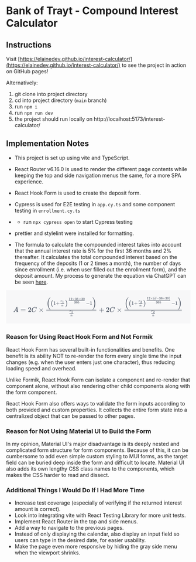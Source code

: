 # Bank of Trayt - Compound Interest Calculator

## Instructions
Visit [https://elainedev.github.io/interest-calculator/](https://elainedev.github.io/interest-calculator/) to see the project in action on GitHub pages!

Alternatively:
1. git clone into project directory
2. cd into project directory (`main` branch)
3. run `npm i`
4. run `npm run dev`
5. the project should run locally on http://localhost:5173/interest-calculator/


## Implementation Notes
- This project is set up using vite and TypeScript.

- React Router v6.16.0 is used to render the different page contents while keeping the top and side navigation menus the same, for a more SPA experience.

- React Hook Form is used to create the deposit form.

- Cypress is used for E2E testing in `app.cy.ts` and some component testing in `enrollment.cy.ts`
- - run `npx cypress open` to start Cypress testing

- prettier and stylelint were installed for formatting.

- The formula to calculate the compounded interest takes into account that the annual interest rate is 5% for the first 36 months and 2% thereafter. It calculates the total compounded interest based on the frequency of the deposits (1 or 2 times a month), the number of days since enrollment (i.e. when user filled out the enrollment form), and the deposit amount. My process to generate the equation via ChatGPT can be seen [here](https://chat.openai.com/c/ffc3906e-cc5a-47e8-910a-c6b14d530ff3).

![compound interest formula](src/assets/compound-interest-formula.png)

### Reason for Using React Hook Form and Not Formik 
React Hook Form has several built-in functionalities and benefits. One benefit is its ability NOT to re-render the form every single time the input changes (e.g. when the user enters just one character), thus reducing loading speed and overhead. 

Unlike Formik, React Hook Form can isolate a component and re-render that component alone, without also rendering other child components along with the form component.

React Hook Form also offers ways to validate the form inputs according to both provided and custom properties. It collects the entire form state into a centralized object that can be passed to other pages.


### Reason for Not Using Material UI to Build the Form
In my opinion, Material UI's major disadvantage is its deeply nested and complicated form structure for form components. Because of this, it can be cumbersome to add even simple custom styling to MUI forms, as the target field can be buried deep inside the form and difficult to locate. Material UI also adds its own lengthy CSS class names to the components, which makes the CSS harder to read and dissect.


### Additional Things I Would Do If I Had More Time
- Increase test coverage (especially of verifying if the returned interest amount is correct).
- Look into integrating vite with React Testing Library for more unit tests.
- Implement React Router in the top and side menus.
- Add a way to navigate to the previous pages.
- Instead of only displaying the calendar, also display an input field so users can type in the desired date, for easier usability.
- Make the page even more responsive by hiding the gray side menu when the viewport shrinks.


